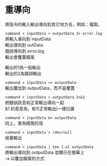 # 重導向

將指令的輸入輸出導向到其它地方去，例如：檔案。

`command < inputData > outputData 2> error.log`  
將輸入導向到 inputData  
輸出導向到 outData  
錯誤導向到 error.log  
輸出會覆蓋檔案

輸出的1為一般輸出  
輸出的2為錯誤輸出

`command < inputData >> outputData`  
輸出覆加到 outputData，而不是覆蓋

`command < inputData > outputData 2>&1`  
把錯誤訊息和正常輸出導向一起  
&1 的意思為，和1\(正常輸出\)一樣位置

`command < inputData &> outputData`  
同上，更為精簡的寫

`command < inputData > /dev/null`  
捨棄輸出

`command < inputData | tee [-a] outputData`  
將輸出導向到 outputData 並顯示在螢幕上  
-a 以覆加檔案的方式

